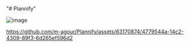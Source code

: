 "# Plannify" 

![image](https://github.com/m-agour/Plannify/assets/63170874/e2b48a23-d0b4-4555-ac26-f9932b3c641d)



https://github.com/m-agour/Plannify/assets/63170874/4779544a-14c2-4309-89f3-6d265ef596d2

